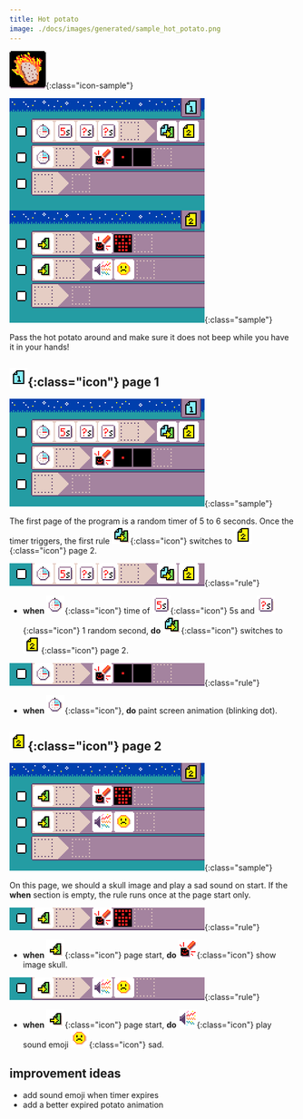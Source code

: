 ```yaml
---
title: Hot potato
image: ./docs/images/generated/sample_hot_potato.png
---
```


![Hot potato icon](../images/generated/icon_hot_potato.png){:class="icon-sample"}

![Hot potato MicroCode program](../images/generated/sample_hot_potato.png){:class="sample"}

Pass the hot potato around and make
sure it does not beep while you have it
in your hands!

## ![page 1](../images/generated/icon_M1.png){:class="icon"} page 1

![hot potato page 1](../images/generated/sample_hot_potato_page_1.png){:class="sample"}

The first page of the program is a random timer of 5 to 6 seconds.
Once the timer triggers, the first rule ![switch page](../images/generated/icon_A1.png){:class="icon"} switches to ![page 2](../images/generated/icon_M2.png){:class="icon"} page 2.

![when timer 5 seconds plus 1 random second, do switch to page 2](../images/generated/sample_hot_potato_page_1_rule_1.png){:class="rule"}

-   **when** ![timer](../images/generated/icon_S4.png){:class="icon"} time
    of ![5 seconds](../images/generated/icon_F19.png){:class="icon"} 5s
    and ![1 random second](../images/generated/icon_F18.png){:class="icon"} 1
    random second, **do** ![switch page](../images/generated/icon_A1.png){:class="icon"} switches to ![page 2](../images/generated/icon_M2.png){:class="icon"} page 2.

![when timer , do screen animation](../images/generated/sample_hot_potato_page_1_rule_2.png){:class="rule"}

-   **when** ![timer](../images/generated/icon_S4.png){:class="icon"}, **do** paint screen animation (blinking dot).

## ![page 2](../images/generated/icon_M2.png){:class="icon"} page 2

![hot potato page 2](../images/generated/sample_hot_potato_page_2.png){:class="sample"}

On this page, we should a skull image and play a sad sound on start.
If the **when** section is empty, the rule runs once at the page start only.

![when page starts, do paint a skull](../images/generated/sample_hot_potato_page_2_rule_1.png){:class="rule"}

-   **when** ![page start](../images/generated/icon_S1.png){:class="icon"} page start, **do** ![screen](../images/generated/icon_A5.png){:class="icon"} show image skull.

![when page starts, do play sad sound](../images/generated/sample_hot_potato_page_2_rule_2.png){:class="rule"}

-   **when** ![page start](../images/generated/icon_S1.png){:class="icon"} page start, **do** ![speaker](../images/generated/icon_A2.png){:class="icon"} play sound emoji ![emoji sad](../images/generated/icon_M19sad.png){:class="icon"} sad.

## improvement ideas

-   add sound emoji when timer expires
-   add a better expired potato animation
